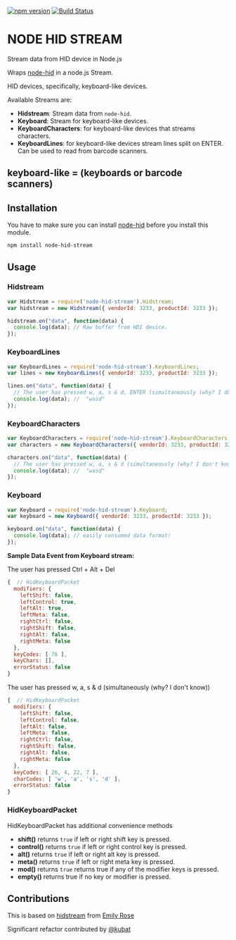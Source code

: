 [![npm version](https://badge.fury.io/js/node-hid-stream.svg)](https://badge.fury.io/js/node-hid-stream)
[![Build Status](https://travis-ci.org/agirorn/node-hid-stream.svg?branch=master)](https://travis-ci.org/agirorn/nnode-hid-stream)

# NODE HID STREAM
Stream data from HID device in Node.js


Wraps [node-hid](https://github.com/node-hid/node-hid) in a node.js Stream.

HID devices, specifically, keyboard-like devices.

Available Streams are:

  * **Hidstream**: Stream data from `node-hid`.
  * **Keyboard**: Stream for keyboard-like devices.
  * **KeyboardCharacters**: for keyboard-like devices that streams characters.
  * **KeyboardLines**: for keyboard-like devices stream lines split on ENTER. Can be used to read from  barcode scanners.

**keyboard-like = (keyboards or barcode scanners)**
----------
## Installation

You have to make sure you can install [node-hid](https://github.com/node-hid/node-hid) before you install this module.

```shell
npm install node-hid-stream
```

## Usage

### Hidstream

```javascript
var Hidstream = require('node-hid-stream').Hidstream;
var hidstream = new Hidstream({ vendorId: 3233, productId: 3233 });

hidstream.on("data", function(data) {
  console.log(data); // Raw buffer from HDI device.
});
```

### KeyboardLines
```javascript
var KeyboardLines = require('node-hid-stream').KeyboardLines;
var lines = new KeyboardLines({ vendorId: 3233, productId: 3233 });

lines.on("data", function(data) {
  // The user has pressed w, a, s & d, ENTER (simultaneously (why? I don't know))
  console.log(data); //  "wasd"
});
```

### KeyboardCharacters
```javascript
var KeyboardCharacters = require('node-hid-stream').KeyboardCharacters;
var characters = new KeyboardCharacters({ vendorId: 3233, productId: 3233 });

characters.on("data", function(data) {
  // The user has pressed w, a, s & d (simultaneously (why? I don't know))
  console.log(data); //  "wasd"
});
```

### Keyboard

```javascript
var Keyboard = require('node-hid-stream').Keyboard;
var keyboard = new Keyboard({ vendorId: 3233, productId: 3233 });

keyboard.on("data", function(data) {
  console.log(data); // easily consumed data format!
});
```

**Sample Data Event from Keyboard stream:**

The user has pressed Ctrl + Alt + Del
```javascript
{  // HidKeyboardPacket
  modifiers: {
    leftShift: false,
    leftControl: true,
    leftAlt: true,
    leftMeta: false,
    rightCtrl: false,
    rightShift: false,
    rightAlt: false,
    rightMeta: false
  },
  keyCodes: [ 76 ],
  keyChars: [],
  errorStatus: false
}
```

The user has pressed w, a, s & d (simultaneously (why? I don't know))
```javascript
{  // HidKeyboardPacket
  modifiers: {
    leftShift: false,
    leftControl: false,
    leftAlt: false,
    leftMeta: false,
    rightCtrl: false,
    rightShift: false,
    rightAlt: false,
    rightMeta: false
  },
  keyCodes: [ 26, 4, 22, 7 ],
  charCodes: [ 'w', 'a', 's', 'd' ],
  errorStatus: false
}
```

### HidKeyboardPacket

HidKeyboardPacket has additional convenience methods

* **shift()** returns `true` if left or right shift key is pressed.
* **control()** returns `true` if left or right control key is pressed.
* **alt()** returns `true` if left or right alt key is pressed.
* **meta()** returns `true` if left or right meta key is pressed.
* **mod()** returns `true` returns true if any of the modifier keys is pressed.
* **empty()** returns true if no key or modifier is pressed.

## Contributions

This is based on [hidstream](https://github.com/emilyrose/hidstream) from [Emily Rose](https://github.com/emilyrose)

Significant refactor contributed by [@kubat](http://github.com/kubat)
